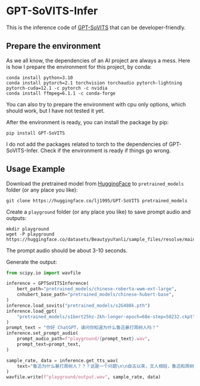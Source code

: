 # GPT-SoVITS-Infer

This is the inference code of [GPT-SoVITS](https://github.com/RVC-Boss/GPT-SoVITS) that can be developer-friendly.

## Prepare the environment

As we all know, the dependencies of an AI project are always a mess. Here is how I prepare the environment for this project, by conda:

```
conda install python=3.10
conda install pytorch=2.1 torchvision torchaudio pytorch-lightning pytorch-cuda=12.1 -c pytorch -c nvidia 
conda install ffmpeg=6.1.1 -c conda-forge
```

You can also try to prepare the environment with cpu only options, which should work, but I have not tested it yet.

After the environment is ready, you can install the package by pip:

```
pip install GPT-SoVITS
```

I do not add the packages related to torch to the dependencies of GPT-SoVITS-Infer. Check if the environment is ready if things go wrong.

## Usage Example

Download the pretrained model from [HuggingFace](https://huggingface.co/lj1995/GPT-SoVITS) to `pretrained_models` folder (or any place you like):

```
git clone https://huggingface.co/lj1995/GPT-SoVITS pretrained_models
```

Create a `playground` folder (or any place you like) to save prompt audio and outputs:

```
mkdir playground
wget -P playground https://huggingface.co/datasets/BeautyyuYanli/sample_files/resolve/main/%E4%BD%A0%E5%A5%BD%20ChatGPT%EF%BC%8C%E8%AF%B7%E9%97%AE%E4%BD%A0%E7%9F%A5%E9%81%93%E4%B8%BA%E4%BB%80%E4%B9%88%E9%B2%81%E8%BF%85%E6%9A%B4%E6%89%93%E5%91%A8%E6%A0%91%E4%BA%BA%E5%90%97%EF%BC%9F.wav
```

The prompt audio should be about 3-10 seconds.

Generate the output:

```python
from scipy.io import wavfile

inference = GPTSoVITSInference(
    bert_path="pretrained_models/chinese-roberta-wwm-ext-large",
    cnhubert_base_path="pretrained_models/chinese-hubert-base",
)
inference.load_sovits("pretrained_models/s2G488k.pth")
inference.load_gpt(
    "pretrained_models/s1bert25hz-2kh-longer-epoch=68e-step=50232.ckpt"
)
prompt_text = "你好 ChatGPT，请问你知道为什么鲁迅暴打周树人吗？"
inference.set_prompt_audio(
    prompt_audio_path=f"playground/{prompt_text}.wav",
    prompt_text=prompt_text,
)

sample_rate, data = inference.get_tts_wav(
    text="鲁迅为什么暴打周树人？？？这是一个问题\n\n自古以来，文人相轻，鲁迅和周树人也不例外。鲁迅和周树人是中国现代文学史上的两位伟大作家，他们的文学成就都是不可磨灭的。但是，鲁迅和周树人之间的关系并不和谐，两人之间曾经发生过一次激烈的冲突，甚至还打了起来。那么，鲁迅为什么会暴打周树人呢？这是一个问题。  ",
)
wavfile.write(f"playground/output.wav", sample_rate, data)
```